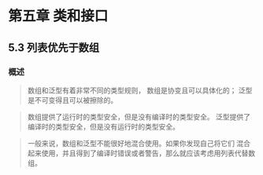 # 第五章 类和接口

## 5.3 列表优先于数组

### 概述

> 数组和泛型有着非常不同的类型规则，
> 数组是协变且可以具体化的；
> 泛型是不可变得且可以被擦除的。

> 数组提供了运行时的类型安全，但是没有编译时的类型安全。
> 泛型提供了编译时的类型安全，但是没有运行时的类型安全。

> 一般来说，数组和泛型不能很好地混合使用。如果你发现自己将它们
> 混合起来使用，并且得到了编译时错误或者警告，那么就应该考虑用列表代替数组。


